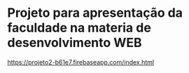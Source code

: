 ﻿# Projeto para apresentação da faculdade na materia de desenvolvimento WEB
 https://projeto2-b61e7.firebaseapp.com/index.html
